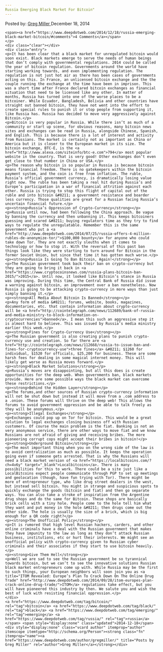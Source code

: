 ```yaml
---
Russia Emerging Black Market For Bitcoin"
---
```

<article class="post-listing post-7386 post type-post status-publish format-standard has-post-thumbnail hentry  tag-bitcoin tag-emerging tag-russia">
    <div class="post-inner">
        <span>Posted by: <a href="https://www.deepdotweb.com/author/gregmiller/" title="">Greg Miller </a></span>
    <span>December 18, 2014</span>
    
    <span><a href="https://www.deepdotweb.com/2014/12/18/russia-emerging-black-market-bitcoin/#comments">4 Comments</a></span>
    </p>
    <div class="clear"></div>
    <div class="entry">
    <p>It has been clear that a black market for unregulated bitcoin would soon exist. Black markets emerge to serve the needs of human beings that don’t comply with governmental regulations. 2014 could be called the year of bitcoin regulation. Governments around the world have starting working towards, and even implementing regulation. The regulation is not just hot air as there has been cases of governments acting on this. In France, an unlicensed bitcoin exchange and the the couple running the exchange at the time have been in imprison. This was a short time after France declared bitcoin exchanges as financial situation that need to be licensed like any other. In matter of months, Russia has turned into one of the worse places to be a bitcoiner. While Ecuador, Bangladesh, Bolivia and other countries have straight out banned bitcoin, they have not went into the effort to create special rules to punish it or stop people from supporting it, like Russia has. Russia has decided to move very aggressively against Bitcoin.</p>
    <p>Bitcoin is very popular in Russia. While there isn’t as much of a community or start up scene, for obvious reasons, many bitcoin news sites and exchanges can be read in Russia, alongside Chinese, Spanish, and English. This is because there is a lot of interest and activity from Russians. The market is certainly not as important as China or America but it is closer to the European market in its size. The bitcoin exchange, BTC-E, is the <a href="http://www.alexa.com/siteinfo/btc-e.com">794</a> most popular website in the country. That is very good! Other exchanges don’t even get close to that number in China or USA.</p>
    <p>The reason why bitcoin is so popular in Russia is because bitcoin means financial freedom. There is no gatekeepers within the bitcoin payment system, and the coin is free from inflation. The ruble, Russia’s official government currency, is dramatically losing value right now. The ruble has been taking a real hit during Russia’s and Europe’s participation in a war of financial attrition against each other. Russia is trying to stop this flight of capital out of the ruble and into bitcoin &#8211; a government resistance and boarder less currency. Those qualities are great for a Russian facing Russia’s uncertain financial future.</p>
    <p><strong>Russia’s Oppression of Crypto-Currency</strong></p>
    <p>Russia until now, had been following the China approach. Be vague by banning the currency and then unbanning it. This keeps bitcoiners guessing and scared &#8211; buying regulators time as they try to find ways to regulate the unregulatable. Remember this is the same government who put a <a href="http://www.deepdotweb.com/2014/07/25/russia-offers-4-million-rubles-de-anonymize-tor/">$100,000 bounty</a> for anyone who could take down Tor. They are not exactly sleuths when it comes to technology or how to stop it. With the reversal of this past ban things look like they were starting to turn around for Bitcoin in the former Soviet Union, but since that time it has gotten much worse.</p>
    <p><strong>Russia Is Going To Ban Bitcoin, Again!</strong></p>
    <p>The Russian government took back their ban on crypto-currency but they are going to bring it back in <a href="https://www.cryptocoinsnews.com/russia-plans-bitcoin-ban-2015/">2015</a>. Until now, it looked like Bitcoin’s stance in Russia was improving. During this time, the Central Bank of Russia did issue a warning against bitcoin, an improvement over a ban nonetheless. Now Russia is going to be attacking crypto-currency in more ways than just simply banning it.</p>
    <p><strong>All Media About Bitcoin Is Banned</strong></p>
    <p>Any form of media &#8211; forums, website, books, magazines, documentaries, etc. that contain information about crypto-currency will be <a href="http://cointelegraph.com/news/112689/bank-of-russia-and-media-ministry-to-block-information-on-cryptocurrencies">banned</a>. I mean this such an aggressive step it is almost hard to believe. This was issued by Russia’s media ministry earlier this week.</p>
    <p><strong>Fines for Crypto-Currency Use</strong></p>
    <p>The Russian government is also creating plans to punish crypto-currency use and creation. So far there are <a href="http://cointelegraph.com/news/112668/russia-to-issue-ban-and-fines-for-cryptocurrency-use">three fines</a> &#8211; $1260 for individual, $1520 for officials, $25,200 for business. These are some harsh fees for dealing in some magical internet money. This will likely get worse as Russia moves forward.</p>
    <p><strong>Black Market Solutions</strong></p>
    <p>Russia’s moves are disappointing, but all this does is create opportunities for the deep web. When governments ban, black markets provide. Here are some possible ways the black market can overcome these restrictions.</p>
    <p><strong>Behind the Hidden Layer</strong></p>
    <p>The forums,and other sources of Russian crypto-currency information will not be shut down but instead it will move from a .com address to a .onion. These forums will thrive on the deep web! This allows the forums to avoid government oppression and be able to talk freely as they will be anonymous.</p>
    <p><strong>Illegal Exchanges</strong></p>
    <p>Exchanges could pop up on Tor for bitcoin. This would be a great solution to legal exchanges closing business off with Russian customers. Of course the main problem is the fiat. Banking is not an very anonymous service, there are other ways to move fiat and we know Russians are not afraid of giving and receiving bribes. The more pioneering corrupt cops might accept their bribes in bitcoin!</p>
    <p><strong>Underground Bitcoin</strong></p>
    <p>The most important thing when you on the wrong side of the law is to avoid centralization as much as possible. It keeps the operation going even if someone gets arrested. That is why the Russians will need a black market version of <a href="https://localbitcoins.com/?ch=4v6y" target="_blank">Localbitcoins</a>. There is many possibilities for this to work. There could be a site just like a LocalBitcoins expect people communicate through PGP to set up meetings and geolocation (though, have fun trying with Tor). There might be more of entrepreneur type, who like drug street dealers in the west, but instead sell bitcoin. You might in strange and suspicious spots to quickly exchange the goods (bitcoin and fiat) and then go separate ways. You can also take a stroke of inspiration from the Argentine drug shops and do the same for Bitcoin. These shops are basically brick cells with a tiny hole. People come to the hole tell him what they want and put money in the hole &#8211; then drugs come out the other side. The hole is usually the size of a brick, which is big enough for a QR code right?</p>
    <p><strong>The Unofficial Policy</strong></p>
    <p>It is rumored that high level Russian hackers, carders, and other online criminals have a deal with the Russian government that makes they have impunity to the law as long as they don’t attack Russian business, institutions, etc or hurt their interests. We might see an unofficial policy with crypto-currency given to Russian cyber criminals and their associates if they start to use bitcoin heavily.</p>
    <p><strong>Give Them Hell</strong></p>
    <p>Well we are sad to see the Russian government be so tyrannical towards bitcoin, but we can’t to see the innovative solutions Russian black market entrepreneurs come up with. While Russia may be the first to such things, your European neighbors will soon join you as <a title="ITOM Revealed: Europe’s Plan To Crack Down On The Online Drug Trade" href="http://www.deepdotweb.com/2014/09/28/itom-europes-plan-crack-online-drug-trade/">ITOM</a> regulations take effect, but you will have pioneered this industry by then. We salute you and wish the best of luck with resisting financial oppression.</p>
    </div>
    <a href="https://www.deepdotweb.com/tag/bitcoin/" rel="tag">bitcoin</a> <a href="https://www.deepdotweb.com/tag/black/" rel="tag">black</a> <a href="https://www.deepdotweb.com/tag/emerging/" rel="tag">emerging</a> <a href="https://www.deepdotweb.com/tag/russia/" rel="tag">russia</a></span> <span style="display:none" class="updated">2014-12-18</span>
    <div style="display:none" class="vcard author" itemprop="author" itemscope itemtype="http://schema.org/Person"><strong class="fn" itemprop="name"><a href="https://www.deepdotweb.com/author/gregmiller/" title="Posts by Greg Miller" rel="author">Greg Miller</a></strong></div>
    
